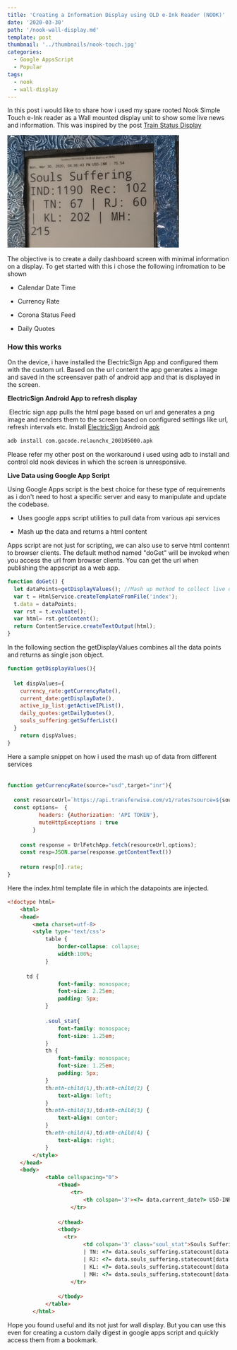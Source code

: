 ```yaml
---
title: 'Creating a Information Display using OLD e-Ink Reader (NOOK)'
date: '2020-03-30'
path: '/nook-wall-display.md'
template: post
thumbnail: '../thumbnails/nook-touch.jpg'
categories:
  - Google AppsScript
  - Popular
tags:
  - nook
  - wall-display
---
```


In this post i would like to share how i used my spare rooted Nook Simple Touch e-Ink reader as a Wall mounted display unit to show some live news and information. This was inspired by the post [Train Status Display](https://shkspr.mobi/blog/2020/02/turn-an-old-ereader-into-an-information-screen-nook-str/)

<img src="../images/nook-wall-display.png" style="zoom:50%;" />



The objective is to create a daily dashboard screen with minimal information on a display. To get started with this i chose the following infromation to be shown

- Calendar Date Time 

- Currency Rate

- Corona Status Feed

- Daily Quotes 

  

### How this works

On the device, i have installed the ElectricSign App and configured them with the custom url. Based on the url content the app generates a image and saved in the screensaver path of android app and that is displayed in the screen.

**ElectricSign Android App to refresh display**

​	Electric sign app pulls the html page based on url and generates a png image and renders them to the screen based on configured settings like url, refresh intervals etc. Install  [ElectricSign](https://github.com/jfriesne/Electric-Sign) Android [apk](https://f-droid.org/en/packages/com.gacode.relaunchx/)

```bash
adb install com.gacode.relaunchx_200105000.apk
```

Please refer my other post on the workaround i used using adb to install and control old nook devices in which the screen is unresponsive.

**Live Data  using Google App Script**

Using Google Apps script is the best choice for these type of requirements as i don't need to host a specific server and easy to manipulate and update the codebase.

- Uses google apps script utilities to pull data from various api services

- Mash up the data and returns a html content

Apps script are not just for scripting, we can also use to serve html contennt to browser clients. The default method named "doGet" will be invoked when you access the url from browser clients. You can get the url when publishing the appscript as a web app.

```javascript
function doGet() {
  let dataPoints=getDisplayValues(); //Mash up method to collect live data from varios sources
  var t = HtmlService.createTemplateFromFile('index');
  t.data = dataPoints;
  var rst = t.evaluate();
  var html= rst.getContent();
  return ContentService.createTextOutput(html);
}
```

In the following section the getDisplayValues combines all the data points and returns as single json object.

```javascript
function getDisplayValues(){
 
  let dispValues={ 
    currency_rate:getCurrencyRate(),
    current_date:getDisplayDate(),
    active_ip_list:getActiveIPList(),
    daily_quotes:getDailyQuotes(),
    souls_suffering:getSufferList()    
  }
	return dispValues;
}
```



Here a sample snippet on  how i used the mash up of data from different services

```javascript

function getCurrencyRate(source="usd",target="inr"){
  
  const resourceUrl=`https://api.transferwise.com/v1/rates?source=${source}&target=${target}`;
  const options=  {
          headers: {Authorization: 'API TOKEN'},
          muteHttpExceptions : true
        }

    const response = UrlFetchApp.fetch(resourceUrl,options);
    const resp=JSON.parse(response.getContentText())

    return resp[0].rate;
}
```

Here the index.html template file in which the datapoints are injected.

````html
<!doctype html>
	<html>
	<head>
		<meta charset=utf-8>
		<style type='text/css'>
			table {
				border-collapse: collapse;
				width:100%;
			}

      td {
				font-family: monospace;
				font-size: 2.25em;
				padding: 5px;
			}
            
            .soul_stat{
                font-family: monospace;
				font-size: 1.25em;
            }
			th {
				font-family: monospace;
				font-size: 1.25em;
				padding: 5px;
			}
			th:nth-child(1),th:nth-child(2) {
				text-align: left;
			}
			th:nth-child(3),td:nth-child(3) {
				text-align: center;
			}
			th:nth-child(4),td:nth-child(4) {
				text-align: right;
			}
		</style>
	</head>
	<body>
			<table cellspacing="0">
				<thead>
					<tr>
						<th colspan='3'><?= data.current_date?> USD-INR : <?= data.currency_rate?></th>
					</tr> 
                  
				</thead>
				<tbody>
                  <tr>
						<td colspan='3' class="soul_stat">Souls Suffering IND:<?= data.souls_suffering.totalcases?> Rec: <?= data.souls_suffering.totalrecovered?> 
                        | TN: <?= data.souls_suffering.statecount[data.souls_suffering.statename.indexOf("TAMIL NADU")] ?> 
                        | RJ: <?= data.souls_suffering.statecount[data.souls_suffering.statename.indexOf("RAJASTHAN")] ?> 
                        | KL: <?= data.souls_suffering.statecount[data.souls_suffering.statename.indexOf("KERALA")] ?> 
                        | MH: <?= data.souls_suffering.statecount[data.souls_suffering.statename.indexOf("MAHARASHTRA")] ?></td>
					</tr>

				</tbody>
			</table>
		</html>
````



Hope you found useful and its not just for wall display. But you can use this even for creating a custom daily digest in google apps script and quickly access them from a bookmark.

